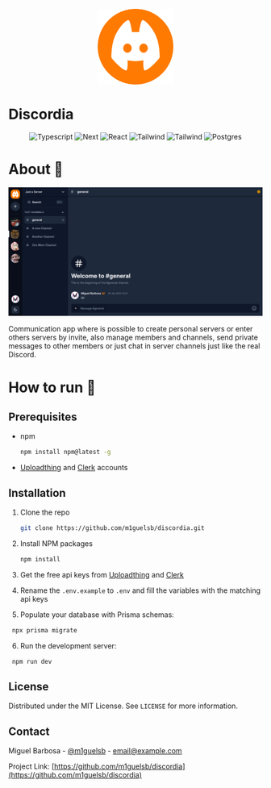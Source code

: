 <p align="center">
  <img alt="Logo" src="./public/logo.svg" width="150" height="150"/>
  <h1>Discordia</h1>
</p>


<p align="center">
  <img alt="Typescript" src="https://img.shields.io/badge/Typescript-black?style=for-the-badge&logo=typescript&logoColor=blue"/>

  <img alt="Next" src="https://img.shields.io/badge/Next-black?style=for-the-badge&logo=next.js&logoColor=white"/>

  <img alt="React" src="https://img.shields.io/badge/react-black.svg?style=for-the-badge&logo=react&logoColor=%2361DAFB"/>

  <img alt="Tailwind" src="https://img.shields.io/badge/tailwindcss-black.svg?style=for-the-badge&logo=tailwind-css&logoColor=%2361DAFB"/>

  <img alt="Tailwind" src="https://img.shields.io/badge/prisma-black.svg?style=for-the-badge&logo=prisma&logoColor=white"/>

  <img alt="Postgres" src="https://img.shields.io/badge/Postgresql-black.svg?style=for-the-badge&logo=postgresql&logoColor=lightblue"/>
</p>

# About 🔎
<img alt="Cover" src="./public/cover.png"/>

Communication app where is possible to create personal servers or enter others servers by invite, also manage members and channels, send private messages to other members or just chat in server channels just like the real Discord.


# How to run 🏃
## Prerequisites
* npm
  ```sh
  npm install npm@latest -g

  ```
* [Uploadthing](https://uploadthing.com) and [Clerk](https://clerk.com) accounts

## Installation

1. Clone the repo
   ```sh
   git clone https://github.com/m1guelsb/discordia.git
   ```
2. Install NPM packages
   ```sh
   npm install
   ```
3. Get the free api keys from [Uploadthing](https://uploadthing.com) and [Clerk](https://clerk.com)

4. Rename the `.env.example` to `.env` and fill the variables with the matching api keys

5. Populate your database with Prisma schemas:
  ```sh
   npx prisma migrate
   ```
6. Run the development server:
  ```sh
   npm run dev
   ```

## License

Distributed under the MIT License. See `LICENSE` for more information.


## Contact

Miguel Barbosa - [@m1guelsb](https://twitter.com/m1guelsb) - email@example.com

Project Link: [https://github.com/m1guelsb/discordia](https://github.com/m1guelsb/discordia)
